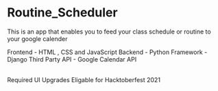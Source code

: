 # Routine_Scheduler
This is an app that enables you to feed your class schedule or routine to your google calender

Frontend - HTML , CSS and JavaScript
Backend - Python
Framework - Django
Third Party API - Google Calendar API

<br/>
Required UI Upgrades
Eligable for Hacktoberfest 2021
